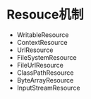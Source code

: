 # Resouce机制

- WritableResource
- ContextResource
- UrlResource
- FileSystemResource
- FileUrlResource
- ClassPathResource
- ByteArrayResource
- InputStreamResource

